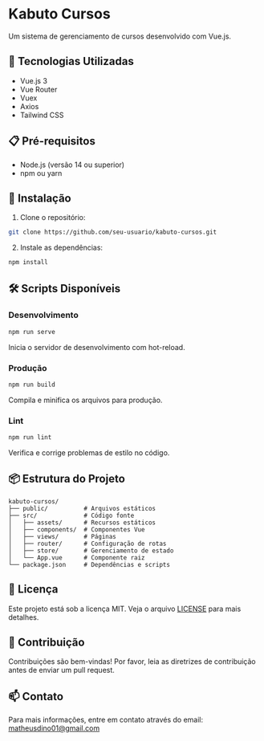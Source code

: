 # Kabuto Cursos

Um sistema de gerenciamento de cursos desenvolvido com Vue.js.

## 🚀 Tecnologias Utilizadas

- Vue.js 3
- Vue Router
- Vuex
- Axios
- Tailwind CSS

## 📋 Pré-requisitos

- Node.js (versão 14 ou superior)
- npm ou yarn

## 🔧 Instalação

1. Clone o repositório:
```bash
git clone https://github.com/seu-usuario/kabuto-cursos.git
```

2. Instale as dependências:
```bash
npm install
```

## 🛠️ Scripts Disponíveis

### Desenvolvimento
```bash
npm run serve
```
Inicia o servidor de desenvolvimento com hot-reload.

### Produção
```bash
npm run build
```
Compila e minifica os arquivos para produção.

### Lint
```bash
npm run lint
```
Verifica e corrige problemas de estilo no código.

## 📦 Estrutura do Projeto

```
kabuto-cursos/
├── public/          # Arquivos estáticos
├── src/             # Código fonte
│   ├── assets/      # Recursos estáticos
│   ├── components/  # Componentes Vue
│   ├── views/       # Páginas
│   ├── router/      # Configuração de rotas
│   ├── store/       # Gerenciamento de estado
│   └── App.vue      # Componente raiz
└── package.json     # Dependências e scripts
```

## 📝 Licença

Este projeto está sob a licença MIT. Veja o arquivo [LICENSE](LICENSE) para mais detalhes.

## 🤝 Contribuição

Contribuições são bem-vindas! Por favor, leia as diretrizes de contribuição antes de enviar um pull request.

## 📫 Contato

Para mais informações, entre em contato através do email: matheusdino01@gmail.com

